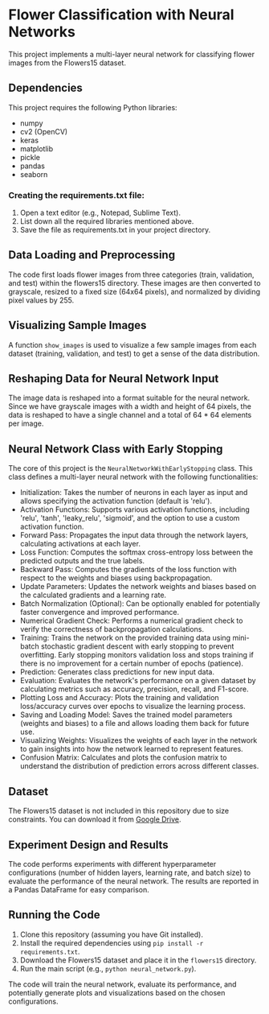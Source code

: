 # Flower Classification with Neural Networks

This project implements a multi-layer neural network for classifying flower images from the Flowers15 dataset.

## Dependencies

This project requires the following Python libraries:

- numpy
- cv2 (OpenCV)
- keras
- matplotlib
- pickle
- pandas
- seaborn

### Creating the requirements.txt file:

1. Open a text editor (e.g., Notepad, Sublime Text).
2. List down all the required libraries mentioned above.
3. Save the file as requirements.txt in your project directory.

## Data Loading and Preprocessing

The code first loads flower images from three categories (train, validation, and test) within the flowers15 directory. These images are then converted to grayscale, resized to a fixed size (64x64 pixels), and normalized by dividing pixel values by 255.

## Visualizing Sample Images

A function `show_images` is used to visualize a few sample images from each dataset (training, validation, and test) to get a sense of the data distribution.

## Reshaping Data for Neural Network Input

The image data is reshaped into a format suitable for the neural network. Since we have grayscale images with a width and height of 64 pixels, the data is reshaped to have a single channel and a total of 64 * 64 elements per image.

## Neural Network Class with Early Stopping

The core of this project is the `NeuralNetworkWithEarlyStopping` class. This class defines a multi-layer neural network with the following functionalities:

- Initialization: Takes the number of neurons in each layer as input and allows specifying the activation function (default is 'relu').
- Activation Functions: Supports various activation functions, including 'relu', 'tanh', 'leaky_relu', 'sigmoid', and the option to use a custom activation function.
- Forward Pass: Propagates the input data through the network layers, calculating activations at each layer.
- Loss Function: Computes the softmax cross-entropy loss between the predicted outputs and the true labels.
- Backward Pass: Computes the gradients of the loss function with respect to the weights and biases using backpropagation.
- Update Parameters: Updates the network weights and biases based on the calculated gradients and a learning rate.
- Batch Normalization (Optional): Can be optionally enabled for potentially faster convergence and improved performance.
- Numerical Gradient Check: Performs a numerical gradient check to verify the correctness of backpropagation calculations.
- Training: Trains the network on the provided training data using mini-batch stochastic gradient descent with early stopping to prevent overfitting. Early stopping monitors validation loss and stops training if there is no improvement for a certain number of epochs (patience).
- Prediction: Generates class predictions for new input data.
- Evaluation: Evaluates the network's performance on a given dataset by calculating metrics such as accuracy, precision, recall, and F1-score.
- Plotting Loss and Accuracy: Plots the training and validation loss/accuracy curves over epochs to visualize the learning process.
- Saving and Loading Model: Saves the trained model parameters (weights and biases) to a file and allows loading them back for future use.
- Visualizing Weights: Visualizes the weights of each layer in the network to gain insights into how the network learned to represent features.
- Confusion Matrix: Calculates and plots the confusion matrix to understand the distribution of prediction errors across different classes.

## Dataset

The Flowers15 dataset is not included in this repository due to size constraints. You can download it from [Google Drive](https://drive.google.com/file/d/1zhP3F6anZEmOkmZZOfXN_soSxdtkK2Rn/view).

## Experiment Design and Results

The code performs experiments with different hyperparameter configurations (number of hidden layers, learning rate, and batch size) to evaluate the performance of the neural network. The results are reported in a Pandas DataFrame for easy comparison.

## Running the Code

1. Clone this repository (assuming you have Git installed).
2. Install the required dependencies using `pip install -r requirements.txt`.
3. Download the Flowers15 dataset and place it in the `flowers15` directory.
4. Run the main script (e.g., `python neural_network.py`).

The code will train the neural network, evaluate its performance, and potentially generate plots and visualizations based on the chosen configurations.
